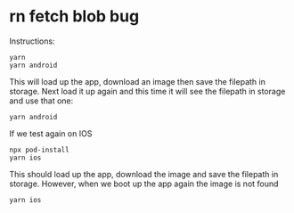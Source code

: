 # rn fetch blob bug

Instructions:
```
yarn
yarn android
```

This will load up the app, download an image then save the filepath in storage.
Next load it up again and this time it will see the filepath in storage and use that one:
```
yarn android
```


If we test again on IOS 
```
npx pod-install
yarn ios
```

This should load up the app, download the image and save the filepath in storage.
However, when we boot up the app again the image is not found
```
yarn ios
```
